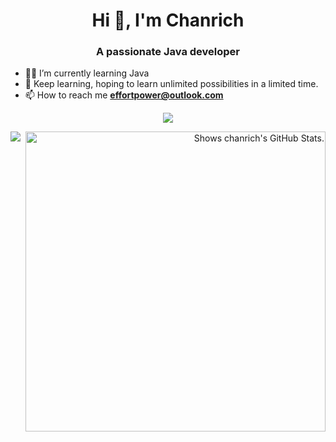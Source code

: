 <h1 align="center">Hi 👋, I'm Chanrich</h1>
<h3 align="center">A passionate Java developer</h3>

- 👨‍💻  I’m currently learning Java
- 🌱 Keep learning, hoping to learn unlimited possibilities in a limited time.
- 📫 How to reach me **effortpower@outlook.com**

<p align="center">
  <a href="https://github.com/ccczg">
    <img src="https://github-profile-trophy.vercel.app/?username=ccczg&theme=darkhub" />
  </a>
</p>

<a align="left"  href="https://github.com/ccczg">
  <img align="left" src="https://metrics.lecoq.io/ccczg?template=classic&base.activity=0&base.community=0&base.repositories=0&base.metadata=0&isocalendar=1&base=header%2C%20activity%2C%20community%2C%20repositories%2C%20metadata&base.indepth=false&base.hireable=false&isocalendar=false&isocalendar.duration=full-year&config.timezone=Asia%2FShanghai">
</a>

<a align="right" href="https://github.com/pulls?q=author%3Accczg">
  <picture>
    <source media="(prefers-color-scheme: dark)" srcset="https://github-stats.liuli.lol/api?username=ccczg&theme=vue-dark&show_icons=true&include_all_commits=true&count_private=true">
    <img alt="Shows chanrich's GitHub Stats." align="right" width="480px" src="https://github-stats.liuli.lol/api?username=ccczg&theme=vue&show_icons=true&include_all_commits=true&count_private=true">
  </picture>
</a>



  

